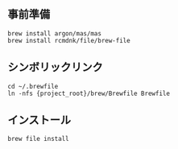 ## 事前準備

    brew install argon/mas/mas
    brew install rcmdnk/file/brew-file


## シンボリックリンク

    cd ~/.brewfile
    ln -nfs {project_root}/brew/Brewfile Brewfile


## インストール

    brew file install
